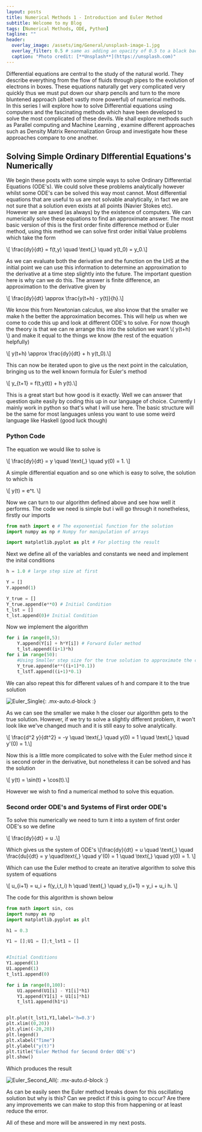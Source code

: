 ```yaml
---
layout: posts
title: Numerical Methods 1 - Introduction and Euler Method
subtitle: Welcome to my Blog
tags: [Numerical Methods, ODE, Python]
tagline: ""
header:
  overlay_image: /assets/img/General/unsplash-image-1.jpg
  overlay_filter: 0.5 # same as adding an opacity of 0.5 to a black background
  caption: "Photo credit: [**Unsplash**](https://unsplash.com)"
---
```


Differential equations are central to the study of the natural world. They describe everything from the flow of fluids through pipes to the evolution of electrons in boxes. These equations naturally get very complicated very quickly thus we must put down our sharp pencils and turn to the more bluntened approach (albeit vastly more powerful) of numerical methods. 
<br>
In this series I will explore how to solve Differential equations using computers and the fascinating methods which have been developed to solve the most complicated of these devils. We shall explore methods such as Parallel computing and Machine Learning , examine different approaches such as Density Matrix Renormalization Group and investigate how these approaches compare to one another.

## Solving Simple Ordinary DIfferential Equations's Numerically

We begin these posts with some simple ways to solve Ordinary Differential Equations (ODE's). We could solve these problems analytically however whilst some ODE's can be solved this way most cannot. Most differential equations that are useful to us are not solvable analytically, in fact we are not sure that a solution even exists at all points (Navier Stokes etc). However we are saved (as always) by the existence of computers. We can numerically solve these equations to find an approximate answer. The most basic version of this is the first order finite difference method or Euler method, using this method we can solve first order initial Value problems which take the form


\\[ \frac{dy}{dt} = f(t,y) \quad \text{,} \quad y(t_0) = y_0.\\]

As we can evaluate both the derivative and the function on the LHS at the initial point we can use this information to determine an approximation to the derivative at a time step slightly into the future. The important question here is why can we do this. The answer is finite difference, an approximation to the derivative given by

\\[ \frac{dy}{dt} \approx \frac{y(t+h) - y(t)}{h}.\\]

We know this from Newtonian calculus, we also know that the smaller we make h the better the approximation becomes. This will help us when we come to code this up and look at different ODE's to solve. For now though the theory is that we can re arrange this into the solution we want \\( y(t+h) \\)  and make it equal to the things we know (the rest of the equation helpfully)

\\[ y(t+h) \approx \frac{dy}{dt} + h y(t_0).\\]

This can now be iterated upon to give us the next point in the calculation, bringing us to the well known formula for Euler's method 

\\[ y_{t+1} = f(t,y(t)) + h y(t).\\]

This is a great start but how good is it exactly. Well we can answer that question quite easily by coding this up in our language of choice. Currently I mainly work in python so that's what I will use here. The basic structure will be the same for most languages unless you want to use some weird language like Haskell (good luck though)

### Python Code
The equation we would like to solve is 

\\[  \frac{dy}{dt} = y \quad \text{,} \quad y(0) = 1. \\]

A simple differential equation and so one which is easy to solve, the solution to which is 

\\[  y(t) = e^t. \\]

Now we can turn to our algorithm defined above and see how well it performs. The code we need is simple but i will go through it nonetheless, firstly our imports 
``` python
from math import e # The exponential function for the solution
import numpy as np # Numpy for manipulation of arrays

import matplotlib.pyplot as plt # For plotting the result
```
Next we define all of the variables and constants we need and implement the inital conditions
``` python
h = 1.0 # large step size at first

Y = []
Y.append(1) 

Y_true = []
Y_true.append(e**0) # Initial Condition
t_lst = []
t_lst.append(0)# Initial Condition
```
Now we implement the algorithm

``` python
for i in range(0,5):
	Y.append(Y[i] + h*Y[i]) # Forward Euler method
	t_lst.append((i+1)*h)
for i in range(50):
	#Using Smaller step size for the true solution to approximate the continuum
	Y_true.append(e**((i+1)*0.1))
	t_lstT.append((i+1)*0.1)

```
We can also repeat this for different values of h and compare it to the true solution 

![Euler_Single](/assets/img/NM1/Euler_All.png){: .mx-auto.d-block :}

As we can see the smaller we make h the closer our algorithm gets to the true solution. However, if we try to solve a slightly different problem, it won't look like we've changed much and it is still easy to solve analytically.

\\[ \frac{d^2 y}{dt^2} = -y \quad \text{,} \quad y(0) = 1 \quad \text{,} \quad y'(0) = 1.\\]

Now this is a little more complicated to solve with the Euler method since it is second order in the derivative, but nonetheless it can be solved and has the solution 

\\[ y(t) = \sin(t) + \cos(t).\\]

However we wish to find a numerical method to solve this equation.

### Second order ODE's and Systems of First order ODE's

To solve this numerically we need to turn it into a system of first order ODE's so we define

\\[ \frac{dy}{dt} = u .\\]

Which gives us the system of ODE's
\\[\frac{dy}{dt} = u \quad \text{,} \quad \frac{du}{dt} = y \quad\text{,} \quad y'(0) = 1 \quad \text{,} \quad y(0) = 1.
\\]

Which can use the Euler method to create an iterative algorithm to solve this system of equations

\\[ 
u_{i+1} = u_i + f(y_i,t_i) h
\quad \text{,} \quad
y_{i+1} = y_i + u_i h.
\\]

The code for this algorithm is shown below

``` python
from math import sin, cos
import numpy as np
import matplotlib.pyplot as plt

h1 = 0.3

Y1 = [];U1 = [];t_lst1 = []


#Initial Conditions
Y1.append(1)
U1.append(1)
t_lst1.append(0)

for i in range(0,100):
	U1.append(U1[i] - Y1[i]*h1)
	Y1.append(Y1[i] + U1[i]*h1)
	t_lst1.append(h1*i)


plt.plot(t_lst1,Y1,label='h=0.3')
plt.xlim((0,20))
plt.ylim((-20,20))
plt.legend()
plt.xlabel("Time")
plt.ylabel("y(t)")
plt.title("Euler Method for Second Order ODE's")
plt.show()
```
Which produces the result

![Euler_Second_All](/assets/img/NM1/Euler_Second_All.png){: .mx-auto.d-block :}

As can be easily seen the Euler method breaks down for this oscillating solution but why is this? Can we predict if this is going to occur? Are there any improvements we can make to stop this from happening or at least reduce the error.

All of these and more will be answered in my next posts.


